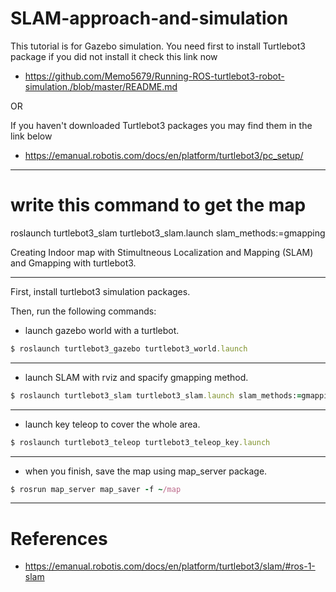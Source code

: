 # SLAM-approach-and-simulation
This tutorial is for Gazebo simulation.
You need first to install Turtlebot3 package if you did not install it check this link now
- https://github.com/Memo5679/Running-ROS-turtlebot3-robot-simulation./blob/master/README.md

OR

If you haven't downloaded Turtlebot3 packages you may find them in the link below
- https://emanual.robotis.com/docs/en/platform/turtlebot3/pc_setup/

--------

# write this command to get the map
roslaunch turtlebot3_slam turtlebot3_slam.launch slam_methods:=gmapping

Creating Indoor map with Stimultneous Localization and Mapping (SLAM) and Gmapping with turtlebot3.

--------

First, install turtlebot3 simulation packages.

Then, run the following commands:

- launch gazebo world with a turtlebot.

```ruby
$ roslaunch turtlebot3_gazebo turtlebot3_world.launch
```

--------

- launch SLAM with rviz and spacify gmapping method.

```ruby
$ roslaunch turtlebot3_slam turtlebot3_slam.launch slam_methods:=gmapping
```
--------

- launch key teleop to cover the whole area.

```ruby
$ roslaunch turtlebot3_teleop turtlebot3_teleop_key.launch
```
-------

- when you finish, save the map using map_server package.

```ruby
$ rosrun map_server map_saver -f ~/map
```

-------

# References
- https://emanual.robotis.com/docs/en/platform/turtlebot3/slam/#ros-1-slam
